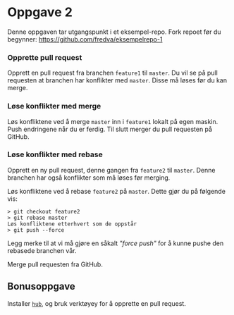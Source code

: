 # Oppgave 2

Denne oppgaven tar utgangspunkt i et eksempel-repo. Fork repoet før du begynner: https://github.com/fredva/eksempelrepo-1

### Opprette pull request

Opprett en pull request fra branchen `feature1` til `master`. Du vil se på pull requesten at branchen har konflikter med `master`. Disse må løses før du kan merge.

### Løse konflikter med merge
Løs konfliktene ved å merge `master` inn i `feature1` lokalt på egen maskin. Push endringene når du er ferdig. Til slutt merger du pull requesten på GitHub.

### Løse konflikter med rebase
Opprett en ny pull request, denne gangen fra `feature2` til `master`. Denne branchen har også konflikter som må løses før merging.

Løs konfliktene ved å rebase `feature2` på `master`. Dette gjør du på følgende vis:

```
> git checkout feature2
> git rebase master
Løs konfliktene etterhvert som de oppstår
> git push --force
```

Legg merke til at vi må gjøre en såkalt _"force push"_ for å kunne pushe den rebasede branchen vår.

Merge pull requesten fra GitHub.

## Bonusoppgave

Installer [`hub`](https://github.com/github/hub), og bruk verktøyey for å opprette en pull request.
